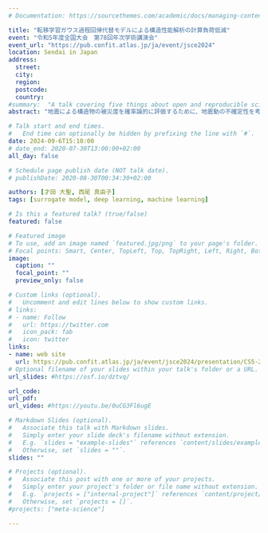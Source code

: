 ```yaml
---
# Documentation: https://sourcethemes.com/academic/docs/managing-content/

title: "転移学習ガウス過程回帰代替モデルによる構造性能解析の計算負荷低減"
event: "令和5年度全国大会　第78回年次学術講演会"
event_url: "https://pub.confit.atlas.jp/ja/event/jsce2024"
location: Sendai in Japan
address:
  street:
  city:
  region:
  postcode:
  country:
#summary:  "A talk covering five things about open and reproducible science that every early career researcher should know. Practical tools are also covered."
abstract: "地震による構造物の被災度を確率論的に評価するために、地震動の不確定性を考慮する必要がある。しかし、不確定性を考慮し、数値計算を繰り返すのは計算コストが高い。本研究では、地震応答解析を深層学習器で置き換える代替モデルを用いることで計算コストの低減を図る。代替モデルには、Attention機構と説明性を有する畳み込み演算によって、なぜその予測結果に至ったのかを、周波数領域への寄与度計算を通して説明可能なモデル構築を行った。検証では橋脚の地震応答解析に対する代替モデルを構築し、寄与度の高かった周波数帯が構造物の固有周波数と一致することを確認し、工学的見地から妥当なモデル構築ができることを示した。"

# Talk start and end times.
#   End time can optionally be hidden by prefixing the line with `#`.
date: 2024-09-6T15:10:00
# date_end: 2020-07-30T13:00:00+02:00
all_day: false

# Schedule page publish date (NOT talk date).
# publishDate: 2020-08-30T00:34:30+02:00

authors: [才田 大聖, 西尾 真由子]
tags: [surrogate model, deep learning, machine learning]

# Is this a featured talk? (true/false)
featured: false

# Featured image
# To use, add an image named `featured.jpg/png` to your page's folder. 
# Focal points: Smart, Center, TopLeft, Top, TopRight, Left, Right, BottomLeft, Bottom, BottomRight.
image:
  caption: ""
  focal_point: ""
  preview_only: false

# Custom links (optional).
#   Uncomment and edit lines below to show custom links.
# links:
# - name: Follow
#   url: https://twitter.com
#   icon_pack: fab
#   icon: twitter
links:
- name: web site
  url: https://pub.confit.atlas.jp/ja/event/jsce2024/presentation/CS5-29
# Optional filename of your slides within your talk's folder or a URL.
url_slides: #https://osf.io/dztvq/

url_code:
url_pdf:
url_video: #https://youtu.be/0uCG3Fl6ugE

# Markdown Slides (optional).
#   Associate this talk with Markdown slides.
#   Simply enter your slide deck's filename without extension.
#   E.g. `slides = "example-slides"` references `content/slides/example-slides.md`.
#   Otherwise, set `slides = ""`.
slides: ""

# Projects (optional).
#   Associate this post with one or more of your projects.
#   Simply enter your project's folder or file name without extension.
#   E.g. `projects = ["internal-project"]` references `content/project/deep-learning/index.md`.
#   Otherwise, set `projects = []`.
#projects: ["meta-science"]

---
```

